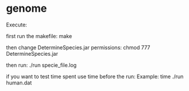 genome
======

Execute:

first run the makefile: make

then change DetermineSpecies.jar permissions: chmod 777 DetermineSpecies.jar

then run: ./run specie_file.log

if you want to test time spent use time before the run:
Example: time ./run human.dat

